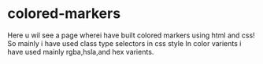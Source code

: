 # colored-markers
Here u wil see a page wherei have built colored markers using html and css!
So mainly i have used class type selectors in css style
In color varients i have used mainly rgba,hsla,and hex varients.
